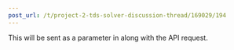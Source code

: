 ```yaml
---
post_url: /t/project-2-tds-solver-discussion-thread/169029/194
---
```

This will be sent as a parameter in along with the API request.
